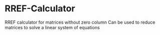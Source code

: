 # RREF-Calculator
RREF calculator for matrices without zero column
Can be used to reduce matrices to solve a linear system of equations
